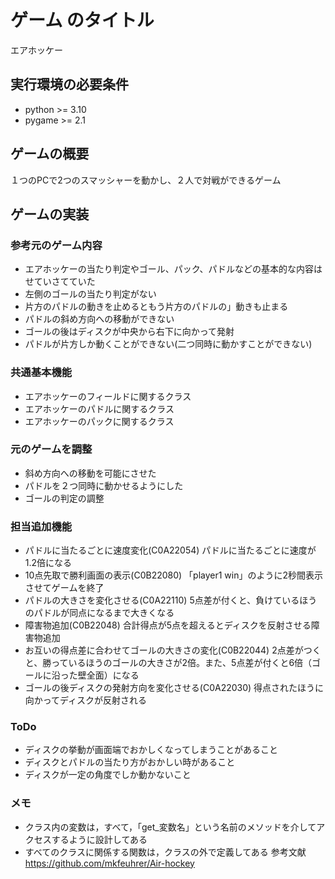 # ゲーム のタイトル
エアホッケー
## 実行環境の必要条件
* python >= 3.10
* pygame >= 2.1

## ゲームの概要
１つのPCで2つのスマッシャーを動かし、２人で対戦ができるゲーム

## ゲームの実装
### 参考元のゲーム内容
* エアホッケーの当たり判定やゴール、パック、パドルなどの基本的な内容はせていさてていた
* 左側のゴールの当たり判定がない
* 片方のパドルの動きを止めるともう片方のパドルの」動きも止まる
* パドルの斜め方向への移動ができない
* ゴールの後はディスクが中央から右下に向かって発射
* パドルが片方しか動くことができない(二つ同時に動かすことができない)
### 共通基本機能
* エアホッケーのフィールドに関するクラス
* エアホッケーのパドルに関するクラス
* エアホッケーのパックに関するクラス
### 元のゲームを調整
* 斜め方向への移動を可能にさせた
* パドルを２つ同時に動かせるようにした
* ゴールの判定の調整


### 担当追加機能
* パドルに当たるごとに速度変化(C0A22054)
パドルに当たるごとに速度が1.2倍になる
* 10点先取で勝利画面の表示(C0B22080)
「player1 win」のように2秒間表示させてゲームを終了
* パドルの大きさを変化させる(C0A22110)
5点差が付くと、負けているほうのパドルが同点になるまで大きくなる
* 障害物追加(C0B22048)
合計得点が5点を超えるとディスクを反射させる障害物追加
* お互いの得点差に合わせてゴールの大きさの変化(C0B22044)
2点差がつくと、勝っているほうのゴールの大きさが2倍。また、5点差が付くと6倍（ゴールに沿った壁全面）になる
* ゴールの後ディスクの発射方向を変化させる(C0A22030)
得点されたほうに向かってディスクが反射される
### ToDo
* ディスクの挙動が画面端でおかしくなってしまうことがあること
* ディスクとパドルの当たり方がおかしい時があること
* ディスクが一定の角度でしか動かないこと
### メモ
* クラス内の変数は，すべて，「get_変数名」という名前のメソッドを介してアクセスするように設計してある
* すべてのクラスに関係する関数は，クラスの外で定義してある
参考文献
https://github.com/mkfeuhrer/Air-hockey